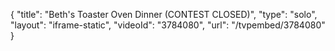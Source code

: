 {
    "title": "Beth's Toaster Oven Dinner (CONTEST CLOSED)",
    "type": "solo",
    "layout": "iframe-static",
    "videoId": "3784080",
    "url": "\/tvpembed\/3784080"
}